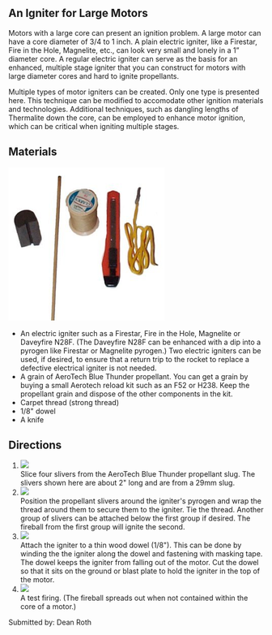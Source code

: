 ## An Igniter for Large Motors

Motors with a large core can present an ignition problem. A large motor can have a core diameter of 3/4 to 1 inch. A plain electric igniter, like a Firestar, Fire in the Hole, Magnelite, etc., can look very small and lonely in a 1” diameter core. A regular electric igniter can serve as the basis for an enhanced, multiple stage igniter that you can construct for motors with large diameter cores and hard to ignite propellants.

Multiple types of motor igniters can be created. Only one type is presented here. This technique can be modified to accomodate other ignition materials and technologies. Additional techniques, such as dangling lengths of Thermalite down the core, can be employed to enhance motor ignition, which can be critical when igniting multiple stages.

## Materials

![](/images/ig1.jpg)

- An electric igniter such as a Firestar, Fire in the Hole, Magnelite or Daveyfire N28F. (The Daveyfire N28F can be enhanced with a dip into a pyrogen like Firestar or Magnelite pyrogen.) Two electric igniters can be used, if desired, to ensure that a return trip to the rocket to replace a defective electrical igniter is not needed. 
- A grain of AeroTech Blue Thunder propellant. You can get a grain by buying a small Aerotech reload kit such as an F52 or H238. Keep the propellant grain and dispose of the other components in the kit. 
- Carpet thread (strong thread)
- 1/8" dowel
- A knife

## Directions

1. ![](/images/ig2.jpg)  
   Slice four slivers from the AeroTech Blue Thunder propellant slug. The slivers shown here are about 2" long and are from a 29mm slug.
2. ![](/images/ig3.jpg)  
   Position the propellant slivers around the igniter's pyrogen and wrap the thread around them to secure them to the igniter. Tie the thread. Another group of slivers can be attached below the first group if desired. The fireball from the first group will ignite the second.
3. ![](/images/ig4.jpg)  
   Attach the igniter to a thin wood dowel (1/8"). This can be done by winding the the igniter along the dowel and fastening with masking tape. The dowel keeps the igniter from falling out of the motor. Cut the dowel so that it sits on the ground or blast plate to hold the igniter in the top of the motor.
4. ![](/images/ig5.jpg)  
   A test firing. (The fireball spreads out when not contained within the core of a motor.)

Submitted by: Dean Roth

